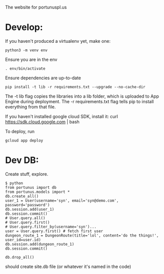 The website for portunuspl.us

# Develop:
If you haven't produced a virtualenv yet, make one:

    python3 -m venv env

Ensure you are in the env

    . env/bin/activate

Ensure dependencies are up-to-date

    pip install -t lib -r requirements.txt --upgrade --no-cache-dir

The -t lib flag copies the libraries into a lib folder, which is uploaded to App
Engine during deployment. The -r requirements.txt flag tells pip to install
everything from that file.

If you haven't installed google cloud SDK, install it:
    curl https://sdk.cloud.google.com | bash


To deploy, run

    gcloud app deploy


# Dev DB:
Create stuff, explore.

    $ python
    from portunus import db
    from portunus.models import *
    db.create_all()
    user_1 = User(username='syn', email='syn@demo.com', password='password')
    db.session.add(user_1)
    db.session.commit()
    # User.query.all()
    # User.query.first()
    # User.query.filter_by(username='syn')...
    user = User.query.first() # fetch first user
    dungeon_route_1 = DungeonRoute(title='lol', content='do the things!', user_id=user.id)
    db.session.add(dungeon_route_1)
    db.session.commit()

    db.drop_all()


should create site.db file (or whatever it's named in the code)